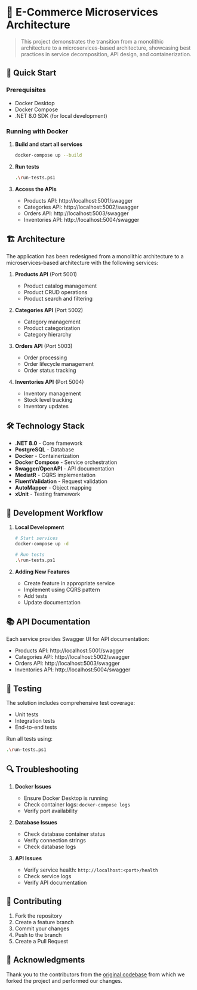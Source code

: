 # 🛒 E-Commerce Microservices Architecture

> This project demonstrates the transition from a monolithic architecture to a microservices-based architecture, showcasing best practices in service decomposition, API design, and containerization.

## 🚀 Quick Start

### Prerequisites
- Docker Desktop
- Docker Compose
- .NET 8.0 SDK (for local development)

### Running with Docker

1. **Build and start all services**
   ```bash
   docker-compose up --build
   ```

2. **Run tests**
   ```bash
   .\run-tests.ps1
   ```

3. **Access the APIs**
   - Products API: http://localhost:5001/swagger
   - Categories API: http://localhost:5002/swagger
   - Orders API: http://localhost:5003/swagger
   - Inventories API: http://localhost:5004/swagger

## 🏗️ Architecture

The application has been redesigned from a monolithic architecture to a microservices-based architecture with the following services:

1. **Products API** (Port 5001)
   - Product catalog management
   - Product CRUD operations
   - Product search and filtering

2. **Categories API** (Port 5002)
   - Category management
   - Product categorization
   - Category hierarchy

3. **Orders API** (Port 5003)
   - Order processing
   - Order lifecycle management
   - Order status tracking

4. **Inventories API** (Port 5004)
   - Inventory management
   - Stock level tracking
   - Inventory updates

## 🛠️ Technology Stack

- **.NET 8.0** - Core framework
- **PostgreSQL** - Database
- **Docker** - Containerization
- **Docker Compose** - Service orchestration
- **Swagger/OpenAPI** - API documentation
- **MediatR** - CQRS implementation
- **FluentValidation** - Request validation
- **AutoMapper** - Object mapping
- **xUnit** - Testing framework

## 🔄 Development Workflow

1. **Local Development**
   ```bash
   # Start services
   docker-compose up -d

   # Run tests
   .\run-tests.ps1
   ```

2. **Adding New Features**
   - Create feature in appropriate service
   - Implement using CQRS pattern
   - Add tests
   - Update documentation

## 📚 API Documentation

Each service provides Swagger UI for API documentation:
- Products API: http://localhost:5001/swagger
- Categories API: http://localhost:5002/swagger
- Orders API: http://localhost:5003/swagger
- Inventories API: http://localhost:5004/swagger

## 🧪 Testing

The solution includes comprehensive test coverage:
- Unit tests
- Integration tests
- End-to-end tests

Run all tests using:
```bash
.\run-tests.ps1
```

## 🔍 Troubleshooting

1. **Docker Issues**
   - Ensure Docker Desktop is running
   - Check container logs: `docker-compose logs`
   - Verify port availability

2. **Database Issues**
   - Check database container status
   - Verify connection strings
   - Check database logs

3. **API Issues**
   - Verify service health: `http://localhost:<port>/health`
   - Check service logs
   - Verify API documentation

## 🤝 Contributing

1. Fork the repository
2. Create a feature branch
3. Commit your changes
4. Push to the branch
5. Create a Pull Request

## 🙏 Acknowledgments

Thank you to the contributors from the [original codebase](https://github.com/meysamhadeli/ecommerce-monolith) from which we forked the project and performed our changes. 